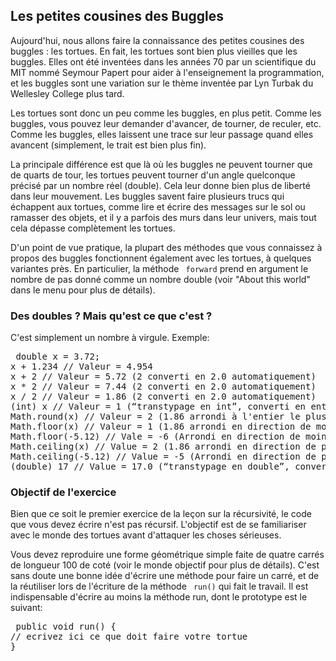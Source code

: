 
## Les petites cousines des Buggles ##
Aujourd'hui, nous allons faire la connaissance des petites cousines des
buggles : les tortues. En fait, les tortues sont bien plus vieilles que les
buggles. Elles ont été inventées dans les années 70 par un scientifique du
MIT nommé Seymour Papert pour aider à l'enseignement la programmation, et
les buggles sont une variation sur le thème inventée par Lyn Turbak du
Wellesley College plus tard.

Les tortues sont donc un peu comme les buggles, en plus petit.  Comme les
buggles, vous pouvez leur demander d'avancer, de tourner, de reculer,
etc. Comme les buggles, elles laissent une trace sur leur passage quand
elles avancent (simplement, le trait est bien plus fin).

La principale différence est que là où les buggles ne peuvent tourner que de
quarts de tour, les tortues peuvent tourner d'un angle quelconque précisé
par un nombre réel (double). Cela leur donne bien plus de liberté dans leur
mouvement. Les buggles savent faire plusieurs trucs qui échappent aux
tortues, comme lire et écrire des messages sur le sol ou ramasser des
objets, et il y a parfois des murs dans leur univers, mais tout cela dépasse
complètement les tortues.

D'un point de vue pratique, la plupart des méthodes que vous connaissez à
propos des buggles fonctionnent également avec les tortues, à quelques
variantes près. En particulier, la méthode ` forward` prend en
argument le nombre de pas donné comme un nombre double (voir "About this
world" dans le menu pour plus de détails). 
### Des doubles ? Mais qu'est ce que c'est ? ###
C'est simplement un nombre à virgule. Exemple: 
<pre> double x = 3.72;
x + 1.234 // Valeur = 4.954
x + 2 // Valeur = 5.72 (2 converti en 2.0 automatiquement)
x * 2 // Valeur = 7.44 (2 converti en 2.0 automatiquement)
x / 2 // Valeur = 1.86 (2 converti en 2.0 automatiquement)
(int) x // Valeur = 1 (“transtypage en int”, converti en entier en tronquant)
Math.round(x) // Valeur = 2 (1.86 arrondi à l'entier le plus proche)
Math.floor(x) // Valeur = 1 (1.86 arrondi en direction de moins l'infini)
Math.floor(-5.12) // Vale = -6 (Arrondi en direction de moins l'infini)
Math.ceiling(x) // Value = 2 (1.86 arrondi en direction de plus l'infini)
Math.ceiling(-5.12) // Value = -5 (Arrondi en direction de plus l'infini)
(double) 17 // Value = 17.0 (“transtypage en double”, converti en double)</pre>

### Objectif de l'exercice ###
Bien que ce soit le premier exercice de la leçon sur la récursivité, le code
que vous devez écrire n'est pas récursif. L'objectif est de se familiariser
avec le monde des tortues avant d'attaquer les choses sérieuses.

Vous devez reproduire une forme géométrique simple faite de quatre carrés de
longueur 100 de coté (voir le monde objectif pour plus de détails). C'est
sans doute une bonne idée d'écrire une méthode pour faire un carré, et de la
réutiliser lors de l'écriture de la méthode ` run()` qui fait le
travail. Il est indispensable d'écrire au moins la méthode run, dont le
prototype est le suivant: 
<pre> public void run() {
// ecrivez ici ce que doit faire votre tortue
}</pre>

